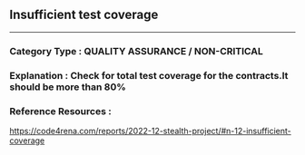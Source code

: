 ##  Insufficient test coverage
   



---

### **Category Type** : QUALITY ASSURANCE / NON-CRITICAL


### **Explanation** : Check for total test coverage for the contracts.It should be more than 80%




### **Reference Resources** : 

 https://code4rena.com/reports/2022-12-stealth-project/#n-12-insufficient-coverage
 